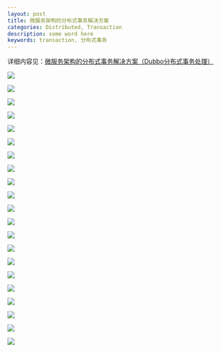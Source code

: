 ```yaml
---
layout: post
title: 微服务架构的分布式事务解决方案
categories: Distributed, Transaction
description: some word here
keywords: transaction, 分布式事务
---
```


详细内容见：[微服务架构的分布式事务解决方案（Dubbo分布式事务处理）](http://www.roncoo.com/course/view/7ae3d7eddc4742f78b0548aa8bd9ccdb)



![](https://github.com/zhangjinmiao/zhangjinmiao.github.io/raw/master/assets/images/2018/sw/1.png)

![](https://github.com/zhangjinmiao/zhangjinmiao.github.io/raw/master/assets/images/2018/sw/2.png)

![](https://github.com/zhangjinmiao/zhangjinmiao.github.io/raw/master/assets/images/2018/sw/3.png)

![](https://github.com/zhangjinmiao/zhangjinmiao.github.io/raw/master/assets/images/2018/sw/4.png)

![](https://github.com/zhangjinmiao/zhangjinmiao.github.io/raw/master/assets/images/2018/sw/5.png)

![](https://github.com/zhangjinmiao/zhangjinmiao.github.io/raw/master/assets/images/2018/sw/6.png)

![](https://github.com/zhangjinmiao/zhangjinmiao.github.io/raw/master/assets/images/2018/sw/7.png)

![](https://github.com/zhangjinmiao/zhangjinmiao.github.io/raw/master/assets/images/2018/sw/8.png)

![](https://github.com/zhangjinmiao/zhangjinmiao.github.io/raw/master/assets/images/2018/sw/9.png)

![](https://github.com/zhangjinmiao/zhangjinmiao.github.io/raw/master/assets/images/2018/sw/10.png)

![](https://github.com/zhangjinmiao/zhangjinmiao.github.io/raw/master/assets/images/2018/sw/11.png)

![](https://github.com/zhangjinmiao/zhangjinmiao.github.io/raw/master/assets/images/2018/sw/12.png)

![](https://github.com/zhangjinmiao/zhangjinmiao.github.io/raw/master/assets/images/2018/sw/13.png)

![](https://github.com/zhangjinmiao/zhangjinmiao.github.io/raw/master/assets/images/2018/sw/14.png)

![](https://github.com/zhangjinmiao/zhangjinmiao.github.io/raw/master/assets/images/2018/sw/15.png)

![](https://github.com/zhangjinmiao/zhangjinmiao.github.io/raw/master/assets/images/2018/sw/16.png)

![](https://github.com/zhangjinmiao/zhangjinmiao.github.io/raw/master/assets/images/2018/sw/17.png)

![](https://github.com/zhangjinmiao/zhangjinmiao.github.io/raw/master/assets/images/2018/sw/18.png)

![](https://github.com/zhangjinmiao/zhangjinmiao.github.io/raw/master/assets/images/2018/sw/19.png)

![](https://github.com/zhangjinmiao/zhangjinmiao.github.io/raw/master/assets/images/2018/sw/20.png)

![](https://github.com/zhangjinmiao/zhangjinmiao.github.io/raw/master/assets/images/2018/sw/21.png)